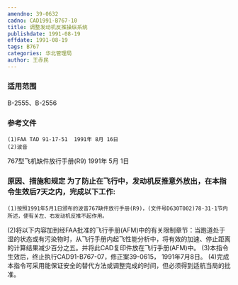 ```yaml
---
amendno: 39-0632
cadno: CAD1991-B767-10
title: 调整发动机反推操纵系统
publishdate: 1991-08-19
effdate: 1991-08-19
tags: B767
categories: 华北管理局
author: 王赤民
---
```


### 适用范围 
B-2555、B-2556

### 参考文件
    (1)FAA TAD 91-17-51  1991年 8月 16日
    (2)波音 
767型飞机缺件放行手册(R9) 1991年 5月 1日


### 原因、措施和规定     为了防止在飞行中，发动机反推意外放出，在本指令生效后7天之内，完成以下工作: 
    (1)按照1991年5月1日颁布的波音767缺件放行手册(R9)，(文件号D630T002)78-31-1节内所述，使有关左、右发动机反推不起作用。 
(2)将以下内容加到经FAA批准的飞行手册(AFM)中的有关限制章节：当跑道处于湿的状态或有污染物时，从飞行手册内起飞性能分析中，将有效的加速、停止距离的计算结果减少百分之五。并将此CAD复印件放在飞行手册(AFM)中。 
    (3)本指令生效后，终止执行CAD91-B767-07，修正案39-0615， 1991年7月8日。 
    (4)完成本指令可采用能保证安全的替代方法或调整完成的时间，但必须得到适航当局的批准。

  

